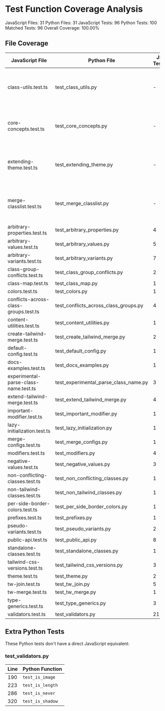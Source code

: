 # Test Function Coverage Analysis

JavaScript Files: 31
Python Files: 31
JavaScript Tests: 96
Python Tests: 100
Matched Tests: 96
Overall Coverage: 100.00%

## File Coverage

| JavaScript File | Python File | JS Tests | PY Tests | Matched | Coverage | Status |
|----------------|------------|----------|----------|---------|----------|--------|
| class-utils.test.ts | test_class_utils.py | - | - | - | - | Error: JavaScript file not found: js-source/tailwind-merge-v3/tests/class-utils.test.ts |
| core-concepts.test.ts | test_core_concepts.py | - | - | - | - | Error: JavaScript file not found: js-source/tailwind-merge-v3/tests/core-concepts.test.ts |
| extending-theme.test.ts | test_extending_theme.py | - | - | - | - | Error: JavaScript file not found: js-source/tailwind-merge-v3/tests/extending-theme.test.ts |
| merge-classlist.test.ts | test_merge_classlist.py | - | - | - | - | Error: JavaScript file not found: js-source/tailwind-merge-v3/tests/merge-classlist.test.ts |
| arbitrary-properties.test.ts | test_arbitrary_properties.py | 4 | 4 | 4 | 100.00% | Complete |
| arbitrary-values.test.ts | test_arbitrary_values.py | 5 | 5 | 5 | 100.00% | Complete |
| arbitrary-variants.test.ts | test_arbitrary_variants.py | 7 | 7 | 7 | 100.00% | Complete |
| class-group-conflicts.test.ts | test_class_group_conflicts.py | 2 | 2 | 2 | 100.00% | Complete |
| class-map.test.ts | test_class_map.py | 1 | 1 | 1 | 100.00% | Complete |
| colors.test.ts | test_colors.py | 1 | 1 | 1 | 100.00% | Complete |
| conflicts-across-class-groups.test.ts | test_conflicts_across_class_groups.py | 4 | 4 | 4 | 100.00% | Complete |
| content-utilities.test.ts | test_content_utilities.py | 1 | 1 | 1 | 100.00% | Complete |
| create-tailwind-merge.test.ts | test_create_tailwind_merge.py | 2 | 2 | 2 | 100.00% | Complete |
| default-config.test.ts | test_default_config.py | 1 | 1 | 1 | 100.00% | Complete |
| docs-examples.test.ts | test_docs_examples.py | 1 | 1 | 1 | 100.00% | Complete |
| experimental-parse-class-name.test.ts | test_experimental_parse_class_name.py | 3 | 3 | 3 | 100.00% | Complete |
| extend-tailwind-merge.test.ts | test_extend_tailwind_merge.py | 4 | 4 | 4 | 100.00% | Complete |
| important-modifier.test.ts | test_important_modifier.py | 1 | 1 | 1 | 100.00% | Complete |
| lazy-initialization.test.ts | test_lazy_initialization.py | 1 | 1 | 1 | 100.00% | Complete |
| merge-configs.test.ts | test_merge_configs.py | 1 | 1 | 1 | 100.00% | Complete |
| modifiers.test.ts | test_modifiers.py | 4 | 4 | 4 | 100.00% | Complete |
| negative-values.test.ts | test_negative_values.py | 3 | 3 | 3 | 100.00% | Complete |
| non-conflicting-classes.test.ts | test_non_conflicting_classes.py | 1 | 1 | 1 | 100.00% | Complete |
| non-tailwind-classes.test.ts | test_non_tailwind_classes.py | 1 | 1 | 1 | 100.00% | Complete |
| per-side-border-colors.test.ts | test_per_side_border_colors.py | 1 | 1 | 1 | 100.00% | Complete |
| prefixes.test.ts | test_prefixes.py | 1 | 1 | 1 | 100.00% | Complete |
| pseudo-variants.test.ts | test_pseudo_variants.py | 2 | 2 | 2 | 100.00% | Complete |
| public-api.test.ts | test_public_api.py | 8 | 8 | 8 | 100.00% | Complete |
| standalone-classes.test.ts | test_standalone_classes.py | 1 | 1 | 1 | 100.00% | Complete |
| tailwind-css-versions.test.ts | test_tailwind_css_versions.py | 3 | 3 | 3 | 100.00% | Complete |
| theme.test.ts | test_theme.py | 2 | 2 | 2 | 100.00% | Complete |
| tw-join.test.ts | test_tw_join.py | 5 | 5 | 5 | 100.00% | Complete |
| tw-merge.test.ts | test_tw_merge.py | 1 | 1 | 1 | 100.00% | Complete |
| type-generics.test.ts | test_type_generics.py | 3 | 3 | 3 | 100.00% | Complete |
| validators.test.ts | test_validators.py | 21 | 25 | 21 | 100.00% | Complete |

## Extra Python Tests

These Python tests don't have a direct JavaScript equivalent:

### test_validators.py

| Line | Python Function |
|------|----------------|
| 190 | `test_is_image` |
| 223 | `test_is_length` |
| 286 | `test_is_never` |
| 320 | `test_is_shadow` |

